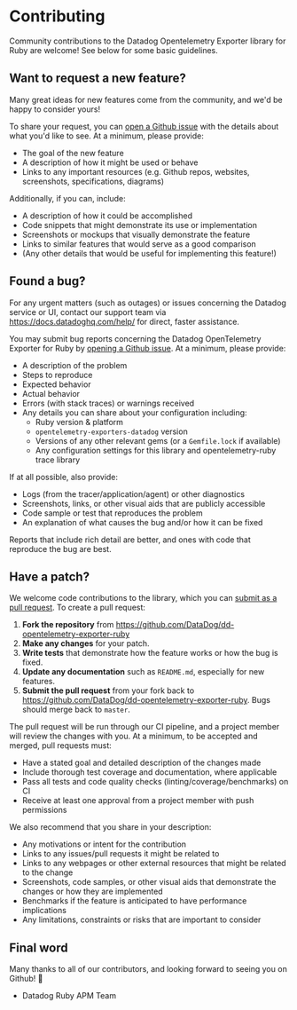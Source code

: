 # Contributing

Community contributions to the Datadog Opentelemetry Exporter library for Ruby are welcome! See below for some basic guidelines.

## Want to request a new feature?

Many great ideas for new features come from the community, and we'd be happy to consider yours!

To share your request, you can [open a Github issue](https://github.com/DataDog/dd-opentelemetry-exporter-ruby/issues/new) with the details about what you'd like to see. At a minimum, please provide:

 - The goal of the new feature
 - A description of how it might be used or behave
 - Links to any important resources (e.g. Github repos, websites, screenshots, specifications, diagrams)

Additionally, if you can, include:

 - A description of how it could be accomplished
 - Code snippets that might demonstrate its use or implementation
 - Screenshots or mockups that visually demonstrate the feature
 - Links to similar features that would serve as a good comparison
 - (Any other details that would be useful for implementing this feature!)


## Found a bug?

For any urgent matters (such as outages) or issues concerning the Datadog service or UI, contact our support team via https://docs.datadoghq.com/help/ for direct, faster assistance.

You may submit bug reports concerning the Datadog OpenTelemetry Exporter for Ruby by [opening a Github issue](https://github.com/DataDog/dd-opentelemetry-exporter-ruby/issues/new). At a minimum, please provide:

 - A description of the problem
 - Steps to reproduce
 - Expected behavior
 - Actual behavior
 - Errors (with stack traces) or warnings received
 - Any details you can share about your configuration including:
    - Ruby version & platform
    - `opentelemetry-exporters-datadog` version
    - Versions of any other relevant gems (or a `Gemfile.lock` if available)
    - Any configuration settings for this library and opentelemetry-ruby trace library

If at all possible, also provide:

 - Logs (from the tracer/application/agent) or other diagnostics
 - Screenshots, links, or other visual aids that are publicly accessible
 - Code sample or test that reproduces the problem
 - An explanation of what causes the bug and/or how it can be fixed

Reports that include rich detail are better, and ones with code that reproduce the bug are best.

## Have a patch?

We welcome code contributions to the library, which you can [submit as a pull request](https://github.com/DataDog/dd-opentelemetry-exporter-ruby/pull/new/master). To create a pull request:

1. **Fork the repository** from https://github.com/DataDog/dd-opentelemetry-exporter-ruby
2. **Make any changes** for your patch.
3. **Write tests** that demonstrate how the feature works or how the bug is fixed.
4. **Update any documentation** such as `README.md`, especially for new features.
5. **Submit the pull request** from your fork back to https://github.com/DataDog/dd-opentelemetry-exporter-ruby. Bugs should merge back to `master`.

The pull request will be run through our CI pipeline, and a project member will review the changes with you. At a minimum, to be accepted and merged, pull requests must:

 - Have a stated goal and detailed description of the changes made
 - Include thorough test coverage and documentation, where applicable
 - Pass all tests and code quality checks (linting/coverage/benchmarks) on CI
 - Receive at least one approval from a project member with push permissions

We also recommend that you share in your description:

 - Any motivations or intent for the contribution
 - Links to any issues/pull requests it might be related to
 - Links to any webpages or other external resources that might be related to the change
 - Screenshots, code samples, or other visual aids that demonstrate the changes or how they are implemented
 - Benchmarks if the feature is anticipated to have performance implications
 - Any limitations, constraints or risks that are important to consider


## Final word

Many thanks to all of our contributors, and looking forward to seeing you on Github! :tada:

 - Datadog Ruby APM Team